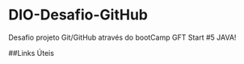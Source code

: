 # DIO-Desafio-GitHub

Desafio projeto Git/GitHub através do bootCamp GFT Start #5 JAVA!

##Links Úteis

